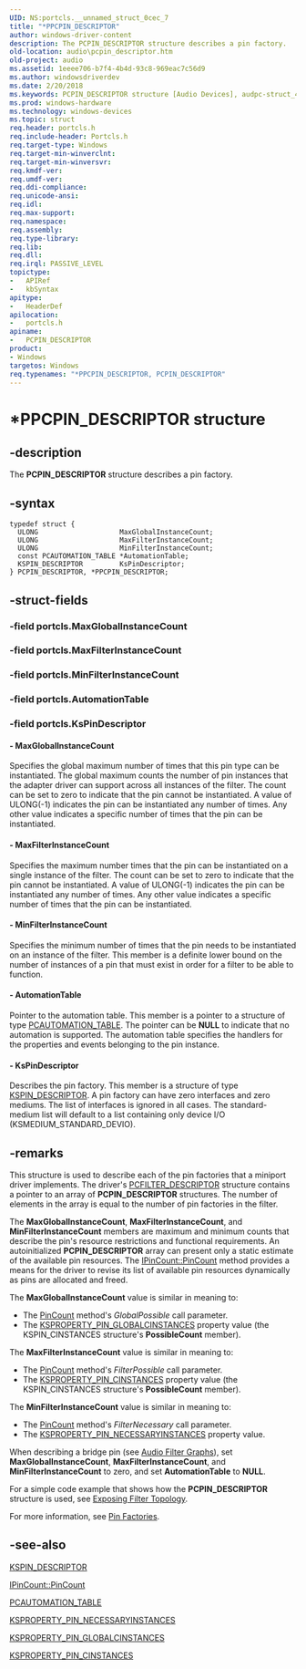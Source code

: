 ```yaml
---
UID: NS:portcls.__unnamed_struct_0cec_7
title: "*PPCPIN_DESCRIPTOR"
author: windows-driver-content
description: The PCPIN_DESCRIPTOR structure describes a pin factory.
old-location: audio\pcpin_descriptor.htm
old-project: audio
ms.assetid: 1eeee706-b7f4-4b4d-93c8-969eac7c56d9
ms.author: windowsdriverdev
ms.date: 2/20/2018
ms.keywords: PCPIN_DESCRIPTOR structure [Audio Devices], audpc-struct_475141ba-bf2e-4425-92ac-02649248e19f.xml, PPCPIN_DESCRIPTOR structure pointer [Audio Devices], *PPCPIN_DESCRIPTOR, PCPIN_DESCRIPTOR, portcls/PCPIN_DESCRIPTOR, audio.pcpin_descriptor, portcls/PPCPIN_DESCRIPTOR, PPCPIN_DESCRIPTOR
ms.prod: windows-hardware
ms.technology: windows-devices
ms.topic: struct
req.header: portcls.h
req.include-header: Portcls.h
req.target-type: Windows
req.target-min-winverclnt: 
req.target-min-winversvr: 
req.kmdf-ver: 
req.umdf-ver: 
req.ddi-compliance: 
req.unicode-ansi: 
req.idl: 
req.max-support: 
req.namespace: 
req.assembly: 
req.type-library: 
req.lib: 
req.dll: 
req.irql: PASSIVE_LEVEL
topictype:
-	APIRef
-	kbSyntax
apitype:
-	HeaderDef
apilocation:
-	portcls.h
apiname:
-	PCPIN_DESCRIPTOR
product:
- Windows
targetos: Windows
req.typenames: "*PPCPIN_DESCRIPTOR, PCPIN_DESCRIPTOR"
---
```


# *PPCPIN_DESCRIPTOR structure


## -description


The <b>PCPIN_DESCRIPTOR</b> structure describes a pin factory.


## -syntax


````
typedef struct {
  ULONG                    MaxGlobalInstanceCount;
  ULONG                    MaxFilterInstanceCount;
  ULONG                    MinFilterInstanceCount;
  const PCAUTOMATION_TABLE *AutomationTable;
  KSPIN_DESCRIPTOR         KsPinDescriptor;
} PCPIN_DESCRIPTOR, *PPCPIN_DESCRIPTOR;
````


## -struct-fields




### -field portcls.MaxGlobalInstanceCount

 


### -field portcls.MaxFilterInstanceCount

 


### -field portcls.MinFilterInstanceCount

 


### -field portcls.AutomationTable

 


### -field portcls.KsPinDescriptor

 




#### - MaxGlobalInstanceCount

Specifies the global maximum number of times that this pin type can be instantiated. The global maximum counts the number of pin instances that the adapter driver can support across all instances of the filter. The count can be set to zero to indicate that the pin cannot be instantiated. A value of ULONG(-1) indicates the pin can be instantiated any number of times. Any other value indicates a specific number of times that the pin can be instantiated.


#### - MaxFilterInstanceCount

Specifies the maximum number times that the pin can be instantiated on a single instance of the filter. The count can be set to zero to indicate that the pin cannot be instantiated. A value of ULONG(-1) indicates the pin can be instantiated any number of times. Any other value indicates a specific number of times that the pin can be instantiated.


#### - MinFilterInstanceCount

Specifies the minimum number of times that the pin needs to be instantiated on an instance of the filter. This member is a definite lower bound on the number of instances of a pin that must exist in order for a filter to be able to function.


#### - AutomationTable

Pointer to the automation table. This member is a pointer to a structure of type <a href="..\portcls\ns-portcls-__unnamed_struct_0cec_6.md">PCAUTOMATION_TABLE</a>. The pointer can be <b>NULL</b> to indicate that no automation is supported. The automation table specifies the handlers for the properties and events belonging to the pin instance.


#### - KsPinDescriptor

Describes the pin factory. This member is a structure of type <a href="..\ks\ns-ks-kspin_descriptor.md">KSPIN_DESCRIPTOR</a>. A pin factory can have zero interfaces and zero mediums. The list of interfaces is ignored in all cases. The standard-medium list will default to a list containing only device I/O (KSMEDIUM_STANDARD_DEVIO).


## -remarks



This structure is used to describe each of the pin factories that a miniport driver implements. The driver's <a href="..\portcls\ns-portcls-__unnamed_struct_0cec_9.md">PCFILTER_DESCRIPTOR</a> structure contains a pointer to an array of <b>PCPIN_DESCRIPTOR</b> structures. The number of elements in the array is equal to the number of pin factories in the filter.

The <b>MaxGlobalInstanceCount</b>, <b>MaxFilterInstanceCount</b>, and <b>MinFilterInstanceCount</b> members are maximum and minimum counts that describe the pin's resource restrictions and functional requirements. An autoinitialized <b>PCPIN_DESCRIPTOR</b> array can present only a static estimate of the available pin resources. The <a href="https://msdn.microsoft.com/library/windows/hardware/ff536834">IPinCount::PinCount</a> method provides a means for the driver to revise its list of available pin resources dynamically as pins are allocated and freed.

The <b>MaxGlobalInstanceCount</b> value is similar in meaning to:

<ul>
<li>
The <a href="https://msdn.microsoft.com/8b7a49cc-5061-475b-ac03-cbf43954c413">PinCount</a> method's <i>GlobalPossible</i> call parameter.

</li>
<li>
The <a href="https://msdn.microsoft.com/library/windows/hardware/ff565200">KSPROPERTY_PIN_GLOBALCINSTANCES</a> property value (the KSPIN_CINSTANCES structure's <b>PossibleCount</b> member).

</li>
</ul>
The <b>MaxFilterInstanceCount</b> value is similar in meaning to:

<ul>
<li>
The <a href="https://msdn.microsoft.com/8b7a49cc-5061-475b-ac03-cbf43954c413">PinCount</a> method's <i>FilterPossible</i> call parameter.

</li>
<li>
The <a href="https://msdn.microsoft.com/library/windows/hardware/ff565193">KSPROPERTY_PIN_CINSTANCES</a> property value (the KSPIN_CINSTANCES structure's <b>PossibleCount</b> member).

</li>
</ul>
The <b>MinFilterInstanceCount</b> value is similar in meaning to:

<ul>
<li>
The <a href="https://msdn.microsoft.com/8b7a49cc-5061-475b-ac03-cbf43954c413">PinCount</a> method's <i>FilterNecessary</i> call parameter.

</li>
<li>
The <a href="https://msdn.microsoft.com/library/windows/hardware/ff565204">KSPROPERTY_PIN_NECESSARYINSTANCES</a> property value.

</li>
</ul>
When describing a bridge pin (see <a href="https://msdn.microsoft.com/823de0d5-9368-4ae6-9f11-a8daa0640edd">Audio Filter Graphs</a>), set <b>MaxGlobalInstanceCount</b>, <b>MaxFilterInstanceCount</b>, and <b>MinFilterInstanceCount</b> to zero, and set <b>AutomationTable</b> to <b>NULL</b>.

For a simple code example that shows how the <b>PCPIN_DESCRIPTOR</b> structure is used, see <a href="https://msdn.microsoft.com/bf791f40-b2fb-48fe-8350-3b926db4ead7">Exposing Filter Topology</a>.

For more information, see <a href="https://msdn.microsoft.com/1399b8e1-bd73-4052-afa5-3e992be8789b">Pin Factories</a>.




## -see-also

<a href="..\ks\ns-ks-kspin_descriptor.md">KSPIN_DESCRIPTOR</a>



<a href="https://msdn.microsoft.com/library/windows/hardware/ff536834">IPinCount::PinCount</a>



<a href="..\portcls\ns-portcls-__unnamed_struct_0cec_6.md">PCAUTOMATION_TABLE</a>



<a href="https://msdn.microsoft.com/library/windows/hardware/ff565204">KSPROPERTY_PIN_NECESSARYINSTANCES</a>



<a href="https://msdn.microsoft.com/library/windows/hardware/ff565200">KSPROPERTY_PIN_GLOBALCINSTANCES</a>



<a href="https://msdn.microsoft.com/library/windows/hardware/ff565193">KSPROPERTY_PIN_CINSTANCES</a>



 

 


